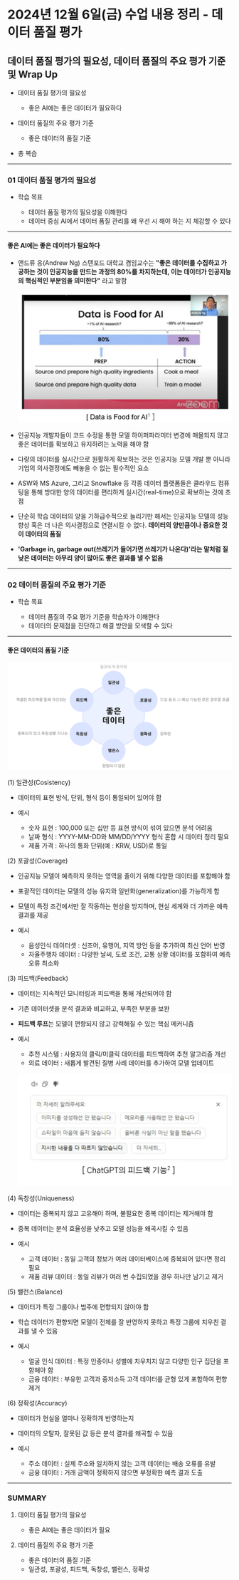 # 2024년 12월 6일(금) 수업 내용 정리 - 데이터 품질 평가


## 데이터 품질 평가의 필요성, 데이터 품질의 주요 평가 기준 및 Wrap Up

- 데이터 품질 평가의 필요성

  - 좋은 AI에는 좋은 데이터가 필요하다


- 데이터 품질의 주요 평가 기준

  - 좋은 데이터의 품질 기준


- 총 복습

<hr>

### 01 데이터 품질 평가의 필요성

- 학습 목표

  - 데이터 품질 평가의 필요성을 이해한다
  - 데이터 중심 AI에서 데이터 품질 관리를 왜 우선 시 해야 하는 지 체감할 수 있다

<hr>

#### 좋은 AI에는 좋은 데이터가 필요하다

- 앤드류 응(Andrew Ng) 스탠포드 대학교 겸임교수는 **"좋은 데이터를 수집하고 가공하는 것이 인공지능을 만드는 과정의 80%를 차지하는데, 이는 데이터가 인공지능의 핵심적인 부분임을 의미한다"** 라고 말함

  ![alt text](./images/image_00.png)

- 인공지능 개발자들이 코드 수정을 통한 모델 하이퍼파라미터 변경에 매몰되지 않고 좋은 데이터를 확보하고 유지하려는 노력을 해야 함
- 다량의 데이터를 실시간으로 원활하게 확보하는 것은 인공지능 모델 개발 뿐 아니라 기업의 의사결정에도 빼놓을 수 없는 필수적인 요소
- ASW와 MS Azure, 그리고 Snowflake 등 각종 데이터 플랫폼들은 클라우드 컴퓨팅을 통해 방대한 양의 데이터를 편리하게 실시간(real-time)으로 확보하는 것에 초점

- 단순히 학습 데이터의 양을 기하급수적으로 늘리기만 해서는 인공지능 모델의 성능 향상 혹은 더 나은 의사결정으로 연결시킬 수 없다. **데이터의 양만큼이나 중요한 것이 데이터의 품질**
- **'Garbage in, garbage out(쓰레기가 들어가면 쓰레기가 나온다)'라는 말처럼 질 낮은 데이터는 아무리 양이 많아도 좋은 결과를 낼 수 없음**

<hr>

### 02 데이터 품질의 주요 평가 기준

- 학습 목표

  - 데이터 품질의 주요 평가 기준을 학습자가 이해한다
  - 데이터의 문제점을 진단하고 해결 방안을 모색할 수 있다

<hr>

#### 좋은 데이터의 품질 기준

![alt text](./images/image_01.png)

(1) 일관성(Cosistency)

- 데이터의 표현 방식, 단위, 형식 등이 통일되어 있어야 함
- 예시

  - 숫자 표현 : 100,000 또는 십만 등 표현 방식이 섞여 있으면 분석 어려움
  - 날짜 형식 : YYYY-MM-DD와 MM/DD/YYYY 형식 혼합 시 데이터 정리 필요
  - 제품 가격 : 하나의 통화 단위(예 : KRW, USD)로 통일


(2) 포괄성(Coverage)

- 인공지능 모델이 예측하지 못하는 영역을 줄이기 위해 다양한 데이터를 포함해야 함
- 포괄적인 데이터는 모델의 성능 유지와 일반화(generalization)를 가능하게 함
- 모델이 특정 조건에서만 잘 작동하는 현상을 방지하며, 현실 세계와 더 가까운 예측 결과를 제공
- 예시

  - 음성인식 데이터셋 : 신조어, 유행어, 지역 방언 등을 추가하여 최신 언어 반영
  - 자율주행차 데이터 : 다양한 날씨, 도로 조건, 교통 상황 데이터를 포함하여 예측 오류 최소화


(3) 피드백(Feedback)

- 데이터는 지속적인 모니터링과 피드백을 통해 개선되어야 함
- 기존 데이터셋을 분석 결과와 비교하고, 부족한 부분을 보완
- **피드백 루프**는 모델이 편향되지 않고 강력해질 수 있는 핵심 메커니즘
- 예시

  - 추천 시스템 : 사용자의 클릭/미클릭 데이터를 피드백하여 추천 알고리즘 개선
  - 의료 데이터 : 새롭게 발견된 질병 사례 데이터를 추가하여 모델 업데이트

  ![alt text](./images/image_02.png)


(4) 독창성(Uniqueness)

- 데이터는 중복되지 않고 고유해야 하며, 불필요한 중복 데이터는 제거해야 함
- 중복 데이터는 분석 효율성을 낮추고 모델 성능을 왜곡시킬 수 있음
- 예시

  - 고객 데이터 : 동일 고객의 정보가 여러 데이터베이스에 중복되어 있다면 정리 필요
  - 제품 리뷰 데이터 : 동일 리뷰가 여러 번 수집되었을 경우 하나만 남기고 제거


(5) 밸런스(Balance)

- 데이터가 특정 그룹이나 범주에 편향되지 않아야 함
- 학습 데이터가 편향되면 모델이 전체를 잘 반영하지 못하고 특정 그룹에 치우친 결과를 낼 수 있음
- 예시

  - 얼굴 인식 데이터 : 특정 인종이나 성별에 치우치지 않고 다양한 인구 집단을 포함해야 함
  - 금융 데이터 : 부유한 고객과 중저소득 고객 데이터를 균형 있게 포함하여 편향 제거


(6) 정확성(Accuracy)

- 데이터가 현실을 얼마나 정확하게 반영하는지
- 데이터의 오탈자, 잘못된 값 등은 분석 결과를 왜곡할 수 있음
- 예시

  - 주소 데이터 : 실제 주소와 일치하지 않는 고객 데이터는 배송 오류를 유발
  - 금융 데이터 : 거래 금액이 정확하지 않으면 부정확한 예측 결과 도출

<hr>

### SUMMARY

1. 데이터 품질 평가의 필요성

    - 좋은 AI에는 좋은 데이터가 필요


2. 데이터 품질의 주요 평가 기준

    - 좋은 데이터의 품질 기준
    - 일관성, 포괄성, 피드백, 독창성, 밸런스, 정확성


